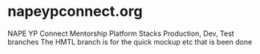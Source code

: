 # napeypconnect.org
NAPE YP Connect  Mentorship Platform Stacks Production, Dev, Test branches
The HMTL branch is for the quick mockup etc that is been done
